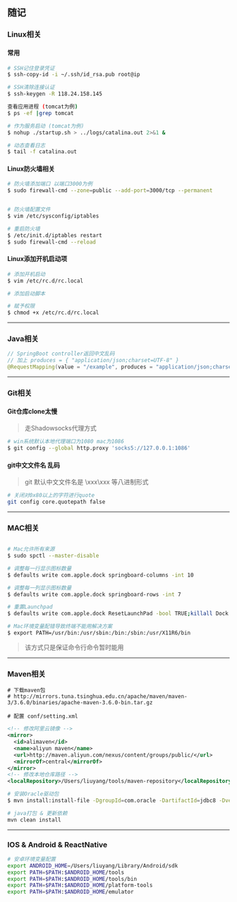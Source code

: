 ## 随记

### Linux相关

#### 常用
```bash
# SSH记住登录凭证
$ ssh-copy-id -i ~/.ssh/id_rsa.pub root@ip

# SSH清除连接认证
$ ssh-keygen -R 118.24.158.145

查看应用进程 (tomcat为例)
$ ps -ef |grep tomcat

# 作为服务启动 (tomcat为例)
$ nohup ./startup.sh > ../logs/catalina.out 2>&1 &

# 动态查看日志
$ tail -f catalina.out

```

#### Linux防火墙相关
```bash
# 防火墙添加端口 以端口3000为例
$ sudo firewall-cmd --zone=public --add-port=3000/tcp --permanent


# 防火墙配置文件
$ vim /etc/sysconfig/iptables

# 重启防火墙
$ /etc/init.d/iptables restart
$ sudo firewall-cmd --reload

```

#### Linux添加开机启动项
```bash
# 添加开机启动
$ vim /etc/rc.d/rc.local

# 添加启动脚本

# 赋予权限
$ chmod +x /etc/rc.d/rc.local
```

---

### Java相关

```java
// SpringBoot controller返回中文乱码 
// 加上 produces = { "application/json;charset=UTF-8" }
@RequestMapping(value = "/example", produces = "application/json;charset=UTF-8") 
```

---

### Git相关

#### Git仓库clone太慢
> 走Shadowsocks代理方式

```bash
# win系统默认本地代理端口为1080 mac为1086
$ git config --global http.proxy 'socks5://127.0.0.1:1086'
```

#### git中文文件名 乱码
> git 默认中文文件名是 \xxx\xxx 等八进制形式 
```bash
# 关闭对0x80以上的字符进行quote
git config core.quotepath false
```

---

### MAC相关

```bash

# Mac允许所有来源
$ sudo spctl --master-disable

# 调整每一行显示图标数量
$ defaults write com.apple.dock springboard-columns -int 10

# 调整每一列显示图标数量
$ defaults write com.apple.dock springboard-rows -int 7

# 重置Launchpad
$ defaults write com.apple.dock ResetLaunchPad -bool TRUE;killall Dock
```

```bash
# Mac环境变量配错导致终端不能用解决方案
$ export PATH=/usr/bin:/usr/sbin:/bin:/sbin:/usr/X11R6/bin
```
> 该方式只是保证命令行命令暂时能用

---

### Maven相关

```
# 下载maven包
# http://mirrors.tuna.tsinghua.edu.cn/apache/maven/maven-3/3.6.0/binaries/apache-maven-3.6.0-bin.tar.gz

# 配置 conf/setting.xml
```

```xml
<!-- 修改阿里云镜像 -->
<mirror>
  <id>alimaven</id>
  <name>aliyun maven</name>
  <url>http://maven.aliyun.com/nexus/content/groups/public/</url>
  <mirrorOf>central</mirrorOf>        
</mirror>
<!-- 修改本地仓库路径 -->
<localRepository>/Users/liuyang/tools/maven-repository</localRepository>
```

```bash
# 安装Oracle驱动包
$ mvn install:install-file -DgroupId=com.oracle -DartifactId=jdbc8 -Dversion=12.2.0.1 -Dpackaging=jar -Dfile=/Users/liuyang/tools/jar/jdbc8-12.2.0.1.jar

# java打包 & 更新依赖
mvn clean install
```

---

### IOS & Android & ReactNative

```bash
# 安卓环境变量配置
export ANDROID_HOME=/Users/liuyang/Library/Android/sdk
export PATH=$PATH:$ANDROID_HOME/tools
export PATH=$PATH:$ANDROID_HOME/tools/bin
export PATH=$PATH:$ANDROID_HOME/platform-tools
export PATH=$PATH:$ANDROID_HOME/emulator
```
